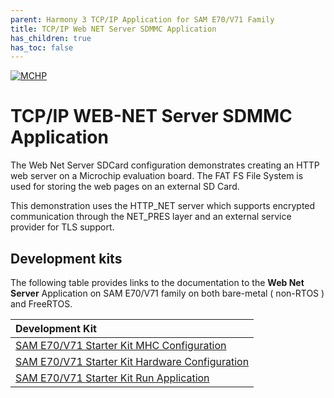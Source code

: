 ```yaml
---
parent: Harmony 3 TCP/IP Application for SAM E70/V71 Family
title: TCP/IP Web NET Server SDMMC Application
has_children: true
has_toc: false
---
```

[![MCHP](https://www.microchip.com/ResourcePackages/Microchip/assets/dist/images/logo.png)](https://www.microchip.com)

# TCP/IP WEB-NET Server SDMMC Application

The Web Net Server SDCard configuration demonstrates creating an HTTP web server on a Microchip evaluation board. The FAT FS File System is used for storing the web pages on an external SD Card.

This demonstration uses the HTTP_NET server which supports encrypted communication through the NET_PRES layer and an external service provider for TLS support.

## Development kits
The following table provides links to the documentation to the **Web Net Server** Application on SAM E70/V71 family on both bare-metal ( non-RTOS ) and FreeRTOS.


| Development Kit |
|:---------|
|[SAM E70/V71 Starter Kit MHC Configuration](docs/readme_mhc_configuration.md) |
|[SAM E70/V71 Starter Kit Hardware Configuration](docs/readme_hardware_configuration.md) |
|[SAM E70/V71 Starter Kit Run Application](docs/readme_run_application.md) |
